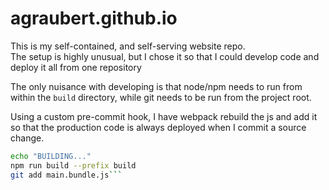 # agraubert.github.io

This is my self-contained, and self-serving website repo.<br>
The setup is highly unusual, but I chose it so that I could develop code and deploy it all from one repository

The only nuisance with developing is that node/npm needs to run from within the `build` directory, while git needs to be run from the project root.

Using a custom pre-commit hook, I have webpack rebuild the js and add it so that the production code is always deployed when I commit a source change.

```bash
echo "BUILDING..."
npm run build --prefix build
git add main.bundle.js```
